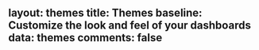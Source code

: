 layout: themes
title: Themes
baseline: Customize the look and feel of your dashboards
data: themes
comments: false
---
